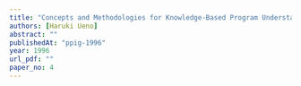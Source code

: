 ```yaml
---
title: "Concepts and Methodologies for Knowledge-Based Program Understander ALPUS"
authors: [Haruki Ueno]
abstract: ""
publishedAt: "ppig-1996"
year: 1996
url_pdf: ""
paper_no: 4
---
```

